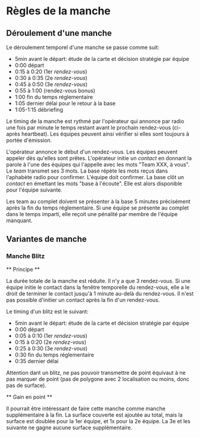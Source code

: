# Règles de la manche

## Déroulement d'une manche

Le déroulement temporel d'une manche se passe comme suit:

- 5min avant le départ: étude de la carte et décision stratégie par équipe
- 0:00 départ
- 0:15 à 0:20 (1er *rendez-vous*)
- 0:30 à 0:35 (2e *rendez-vous*)
- 0:45 à 0:50 (3e *rendez-vous*)
- 0:55 à 1:00 (rendez-vous bonus)
- 1:00 fin du temps réglementaire
- 1:05 dernier délai pour le retour à la base
- 1:05-1:15 débriefing

Le timing de la manche est rythmé par l'opérateur qui annonce par radio une fois par minute le temps restant avant le prochain rendez-vous (ci-après heartbeat). Les équipes peuvent ainsi vérifier si elles sont toujours à portée d'émission.

L'opérateur annonce le début d'un rendez-vous. Les équipes peuvent appeler dès qu'elles sont prêtes. L'opérateur initie un *contact* en donnant la parole à l'une des équipes qui l'appelle avec les mots "Team XXX, à vous". Le *team* transmet ses 3 mots. La base répète les mots reçus dans l'aphabète radio pour confirmer. L'équipe doit confirmer. La base clôt un *contact* en émettant les mots "base à l'écoute". Elle est alors disponible pour l'équipe suivante.

Les team au complet doivent se présenter à la base 5 minutes précisément après la fin du temps réglementaire. Si une équipe se présente au complet dans le temps imparti, elle reçoit une pénalité par membre de l'équipe manquant.

## Variantes de manche

### Manche Blitz

** Principe **

La durée totale de la manche est réduite. Il n'y a que 3 rendez-vous. Si une équipe initie le contact dans la fenêtre temporelle du rendez-vous, elle a le droit de terminer le contact jusqu'à 1 minute au-delà du rendez-vous. Il n'est pas possible d'initier un contact après la fin d'un rendez-vous.

Le timing d'un blitz est le suivant:
- 5min avant le départ: étude de la carte et décision stratégie par équipe
- 0:00 départ
- 0:05 à 0:10 (1er *rendez-vous*)
- 0:15 à 0:20 (2e *rendez-vous*)
- 0:25 à 0:30 (3e *rendez-vous*)
- 0:30 fin du temps réglementaire
- 0:35 dernier délai 

Attention dant un blitz, ne pas pouvoir transmettre de point équivaut à ne pas marquer de point (pas de polygone avec 2 localisation ou moins, donc pas de surface).

** Gain en point **

Il pourrait être intéressant de faire cette manche comme manche supplémentaire à la fin. La surface couverte est ajoutée au total, mais la surface est doublée pour la 1er équipe, et 1x pour la 2e équipe. La 3e et les suivante ne gagne aucune surface supplémentaire.